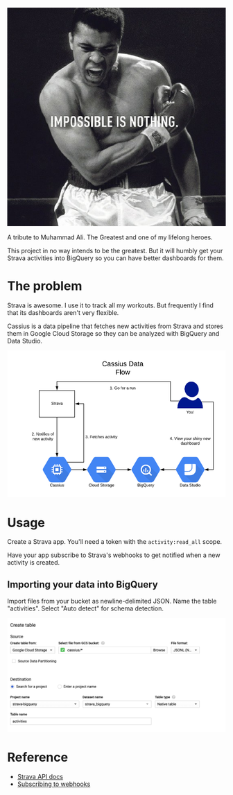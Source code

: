 ![Muhhamad Ali](docs/img/muhammad_ali.jpg)

A tribute to Muhammad Ali. The Greatest and one of my lifelong heroes.

This project in no way intends to be the greatest. 
But it will humbly get your Strava activities into BigQuery 
so you can have better dashboards for them.

# The problem

Strava is awesome. I use it to track all my workouts. But frequently I 
find that its dashboards aren't very flexible.

Cassius is a data pipeline that fetches new activities from Strava
and stores them in Google Cloud Storage so they can be analyzed 
with BigQuery and Data Studio.

![Data flow](docs/img/dataflow.png)

# Usage

Create a Strava app. You'll need a token with the `activity:read_all` scope.

Have your app subscribe to Strava's webhooks to get notified when a new activity
is created.

## Importing your data into BigQuery

Import files from your bucket as newline-delimited JSON. 
Name the table "activities".
Select "Auto detect" for schema detection.

![GCP Import](docs/img/gcp_import.png)

# Reference

- [Strava API docs](https://developers.strava.com/docs/getting-started/)
- [Subscribing to webhooks](https://developers.strava.com/docs/webhooks/)